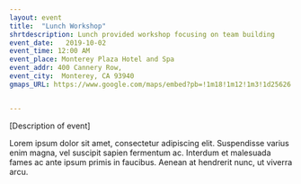```yaml
---
layout: event
title:  "Lunch Workshop"
shrtdescription: Lunch provided workshop focusing on team building
event_date:   2019-10-02
event_time: 12:00 AM
event_place: Monterey Plaza Hotel and Spa
event_addr: 400 Cannery Row,
event_city:  Monterey, CA 93940
gmaps_URL: https://www.google.com/maps/embed?pb=!1m18!1m12!1m3!1d25626.490937372073!2d-121.91603425347972!3d36.59480929125291!2m3!1f0!2f0!3f0!3m2!1i1024!2i768!4f13.1!3m3!1m2!1s0x808de4032537eec7%3A0x9626fb399ba02ca6!2sMonterey%20Plaza%20Hotel%20%26%20Spa!5e0!3m2!1sen!2sus!4v1572208241406!5m2!1sen!2sus


---
```


[Description of event]


Lorem ipsum dolor sit amet, consectetur adipiscing elit. Suspendisse varius enim magna, vel suscipit sapien fermentum ac. Interdum et malesuada fames ac ante ipsum primis in faucibus. Aenean at hendrerit nunc, ut viverra arcu.
